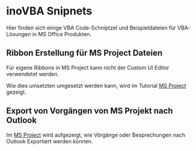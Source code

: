 # inoVBA Snipnets

Hier finden sich einige VBA Code-Schniptzel und Beispieldateien für VBA-Lösungen in MS Office Produkten.


## Ribbon Erstellung für MS Project Dateien

Für eigene Ribbons in MS Project kann nicht der Custom UI Editor verwendetet werden.

Wie dies umsetzten umgesetzt werden kann, wird im Tutorial [MS Project](/tutorials/msproject.md) gezeigt.

## Export von Vorgängen von MS Projekt nach Outlook

Im [MS Project](/tutorials/msproject.md) wird aufgezeigt, wie Vörgänge oder Besprechungen nach Outlook Exportiert werden können.
